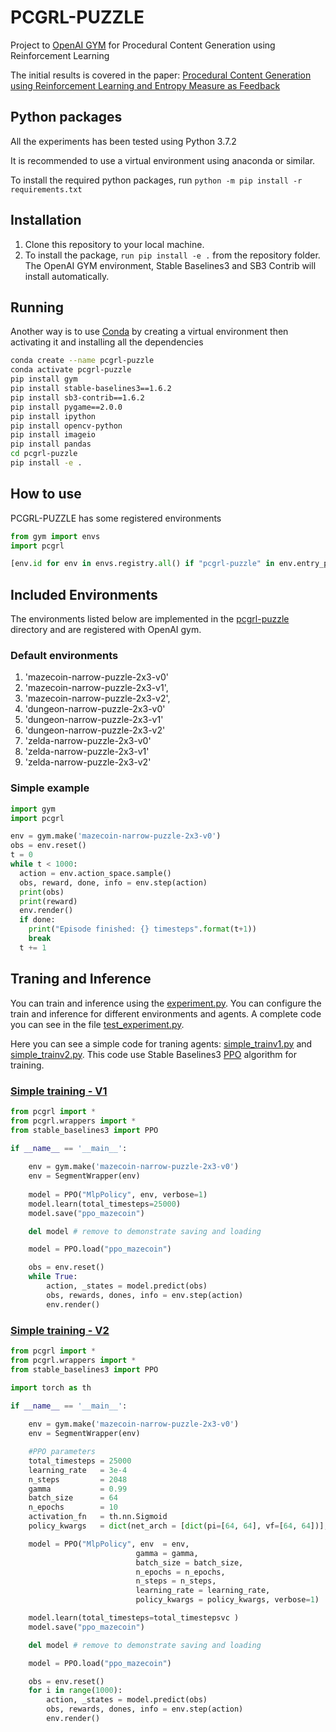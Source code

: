 # PCGRL-PUZZLE
 
 Project to [OpenAI GYM](https://gym.openai.com/) for Procedural Content Generation using Reinforcement Learning

The initial results is covered in the paper: [Procedural Content Generation using Reinforcement  Learning and Entropy Measure as Feedback](https://doi.org/10.1109/SBGAMES56371.2022.9961076)

## Python packages

All the experiments has been tested using Python 3.7.2

It is recommended to use a virtual environment using anaconda or similar.

To install the required python packages, run
`python -m pip install -r requirements.txt`

## Installation
1. Clone this repository to your local machine.
2. To install the package, `run pip install -e .` from the repository folder. The OpenAI GYM environment, Stable Baselines3 and SB3 Contrib will install automatically. 

## Running 
Another way is to use [Conda](https://www.anaconda.com/) by creating a virtual environment then activating it and installing all the dependencies
```sh
conda create --name pcgrl-puzzle
conda activate pcgrl-puzzle
pip install gym
pip install stable-baselines3==1.6.2
pip install sb3-contrib==1.6.2
pip install pygame==2.0.0 
pip install ipython
pip install opencv-python
pip install imageio
pip install pandas
cd pcgrl-puzzle
pip install -e .
```
## How to use

PCGRL-PUZZLE has some registered environments
```python
from gym import envs
import pcgrl

[env.id for env in envs.registry.all() if "pcgrl-puzzle" in env.entry_point]
```

## Included Environments

The environments listed below are implemented in the [pcgrl-puzzle](/pcgrl-puzzle) directory and are registered with OpenAI gym.

### Default environments

1. 'mazecoin-narrow-puzzle-2x3-v0' 
2. 'mazecoin-narrow-puzzle-2x3-v1', 
3. 'mazecoin-narrow-puzzle-2x3-v2',
4. 'dungeon-narrow-puzzle-2x3-v0' 
5. 'dungeon-narrow-puzzle-2x3-v1' 
6. 'dungeon-narrow-puzzle-2x3-v2' 
7. 'zelda-narrow-puzzle-2x3-v0'
8. 'zelda-narrow-puzzle-2x3-v1'
9. 'zelda-narrow-puzzle-2x3-v2'

### Simple example

```python
import gym
import pcgrl

env = gym.make('mazecoin-narrow-puzzle-2x3-v0')
obs = env.reset()
t = 0
while t < 1000:
  action = env.action_space.sample()
  obs, reward, done, info = env.step(action)
  print(obs)
  print(reward)
  env.render()  
  if done:
    print("Episode finished: {} timesteps".format(t+1))
    break
  t += 1
```

## Traning and Inference

You can train and inference using the [experiment.py](https://github.com/dutrapaulovm/pcgrl-puzzle/blob/main/pcgrl/utils/experiment.py). You can configure the train and inference for different environments and agents. A  complete code you can see in the file [test_experiment.py](https://github.com/dutrapaulovm/pcgrl-puzzle/blob/main/pcgrl/utils/test_experiment.py).

Here you can see a simple code for traning agents: [simple_trainv1.py](https://github.com/dutrapaulovm/pcgrl-puzzle/blob/main/simple_trainv1.py) and [simple_trainv2.py](https://github.com/dutrapaulovm/pcgrl-puzzle/blob/main/simple_trainv2.py). This code use Stable Baselines3 [PPO](https://stable-baselines3.readthedocs.io/en/master/modules/ppo.html) algorithm for training. 

### [Simple training - V1](https://github.com/dutrapaulovm/pcgrl-puzzle/blob/main/training_scripts/simple_trainv1.py)
```python
from pcgrl import *
from pcgrl.wrappers import *
from stable_baselines3 import PPO

if __name__ == '__main__':
    
    env = gym.make('mazecoin-narrow-puzzle-2x3-v0')
    env = SegmentWrapper(env)
    
    model = PPO("MlpPolicy", env, verbose=1)
    model.learn(total_timesteps=25000)
    model.save("ppo_mazecoin")

    del model # remove to demonstrate saving and loading

    model = PPO.load("ppo_mazecoin")

    obs = env.reset()
    while True:
        action, _states = model.predict(obs)
        obs, rewards, dones, info = env.step(action)
        env.render()
```

### [Simple training - V2](https://github.com/dutrapaulovm/pcgrl-puzzle/blob/main/training_scripts/simple_trainv2.py)
```python
from pcgrl import *
from pcgrl.wrappers import *
from stable_baselines3 import PPO

import torch as th

if __name__ == '__main__':
    
    env = gym.make('mazecoin-narrow-puzzle-2x3-v0')
    env = SegmentWrapper(env)

    #PPO parameters
    total_timesteps = 25000
    learning_rate   = 3e-4
    n_steps         = 2048
    gamma           = 0.99
    batch_size      = 64
    n_epochs        = 10
    activation_fn   = th.nn.Sigmoid
    policy_kwargs   = dict(net_arch = [dict(pi=[64, 64], vf=[64, 64])], activation_fn=activation_fn)

    model = PPO("MlpPolicy", env  = env,     
                            gamma = gamma,         
                            batch_size = batch_size,
                            n_epochs = n_epochs,   
                            n_steps = n_steps,                          
                            learning_rate = learning_rate,       
                            policy_kwargs = policy_kwargs, verbose=1)

    model.learn(total_timesteps=total_timestepsvc )
    model.save("ppo_mazecoin")

    del model # remove to demonstrate saving and loading

    model = PPO.load("ppo_mazecoin")

    obs = env.reset()
    for i in range(1000):
        action, _states = model.predict(obs)
        obs, rewards, dones, info = env.step(action)
        env.render()
```